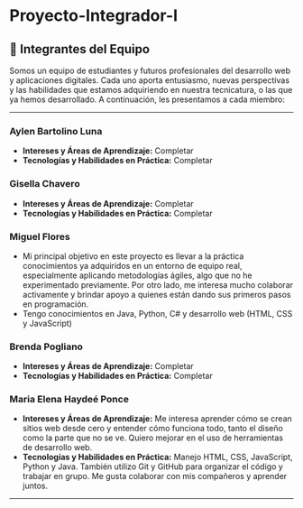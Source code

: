 # Proyecto-Integrador-I

## 👥 Integrantes del Equipo
Somos un equipo de estudiantes y futuros profesionales del desarrollo web y aplicaciones digitales. Cada uno aporta entusiasmo, nuevas perspectivas y las habilidades que estamos adquiriendo en nuestra tecnicatura, o las que ya hemos desarrollado. A continuación, les presentamos a cada miembro:

---

### **Aylen Bartolino Luna**
* **Intereses y Áreas de Aprendizaje:** Completar
* **Tecnologías y Habilidades en Práctica:** Completar

### **Gisella Chavero**
* **Intereses y Áreas de Aprendizaje:** Completar
* **Tecnologías y Habilidades en Práctica:** Completar

### **Miguel Flores**
- Mi principal objetivo en este proyecto es llevar a la práctica conocimientos ya adquiridos en un entorno de equipo real, especialmente aplicando metodologías ágiles, algo que no he experimentado previamente. Por otro lado, me interesa mucho colaborar activamente y brindar apoyo a quienes están dando sus primeros pasos en programación.
- Tengo conocimientos en Java, Python, C# y desarrollo web (HTML, CSS y JavaScript)

### **Brenda Pogliano**
* **Intereses y Áreas de Aprendizaje:** Completar
* **Tecnologías y Habilidades en Práctica:** Completar

### **Maria Elena Haydeé Ponce**
* **Intereses y Áreas de Aprendizaje:** Me interesa aprender cómo se crean sitios web desde cero y entender cómo funciona todo, tanto el diseño como la parte que no se ve. Quiero mejorar en el uso de herramientas de desarrollo web.
* **Tecnologías y Habilidades en Práctica:** Manejo HTML, CSS, JavaScript, Python y Java. También utilizo Git y GitHub para organizar el código y trabajar en grupo. Me gusta colaborar con mis compañeros y aprender juntos.

---

